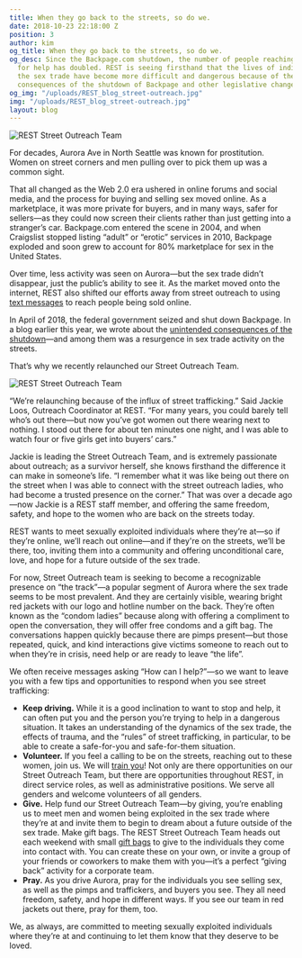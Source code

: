 ```yaml
---
title: When they go back to the streets, so do we.
date: 2018-10-23 22:18:00 Z
position: 3
author: kim
og_title: When they go back to the streets, so do we.
og_desc: Since the Backpage.com shutdown, the number of people reaching out to REST
  for help has doubled. REST is seeing firsthand that the lives of individuals in
  the sex trade have become more difficult and dangerous because of the unintended
  consequences of the shutdown of Backpage and other legislative changes.
og_img: "/uploads/REST_blog_street-outreach.jpg"
img: "/uploads/REST_blog_street-outreach.jpg"
layout: blog
---
```


![REST Street Outreach Team](/uploads/REST_blog_street-outreach.jpg)

For decades, Aurora Ave in North Seattle was known for prostitution. Women on street corners and men pulling over to pick them up was a common sight. 

That all changed as the Web 2.0 era ushered in online forums and social media, and the process for buying and selling sex moved online. As a marketplace, it was more private for buyers, and in many ways, safer for sellers—as they could now screen their clients rather than just getting into a stranger’s car. Backpage.com entered the scene in 2004, and when Craigslist stopped listing “adult” or “erotic” services in 2010, Backpage exploded and soon grew to account for 80% marketplace for sex in the United States. 

Over time, less activity was seen on Aurora—but the sex trade didn’t disappear, just the public’s ability to see it. As the market moved onto the internet, REST also shifted our efforts away from street outreach to using [text messages](https://www.bbc.com/news/technology-42120800) to reach people being sold online. 

In April of 2018, the federal government seized and shut down Backpage. In a blog earlier this year, we wrote about the [unintended consequences of the shutdown](https://iwantrest.com/blog/when-backpage-disappears/)—and among them was a resurgence in sex trade activity on the streets. 

That’s why we recently relaunched our Street Outreach Team.

![REST Street Outreach Team](/uploads/REST_blog_street-outreach-2.jpg)

“We’re relaunching because of the influx of street trafficking.” Said Jackie Loos, Outreach Coordinator at REST. “For many years, you could barely tell who’s out there—but now you’ve got women out there wearing next to nothing. I stood out there for about ten minutes one night, and I was able to watch four or five girls get into buyers’ cars.”

Jackie is leading the Street Outreach Team, and is extremely passionate about outreach; as a survivor herself, she knows firsthand the difference it can make in someone’s life. “I remember what it was like being out there on the street when I was able to connect with the street outreach ladies, who had become a trusted presence on the corner.” That was over a decade ago—now Jackie is a REST staff member, and offering the same freedom, safety, and hope to the women who are back on the streets today. 

REST wants to meet sexually exploited individuals where they’re at—so if they’re online, we’ll reach out online—and if they're on the streets, we’ll be there, too, inviting them into a community and offering unconditional care, love, and hope for a future outside of the sex trade. 

For now, Street Outreach team is seeking to become a recognizable presence on “the track”—a popular segment of Aurora where the sex trade seems to be most prevalent. And they are certainly visible, wearing bright red jackets with our logo and hotline number on the back. They’re often known as the “condom ladies” because along with offering a compliment to open the conversation, they will offer free condoms and a gift bag. The conversations happen quickly because there are pimps present—but those repeated, quick, and kind interactions give victims someone to reach out to when they’re in crisis, need help or are ready to leave “the life”. 

We often receive messages asking “How can I help?”—so we want to leave you with a few tips and opportunities to respond when you see street trafficking:
* **Keep driving.** While it is a good inclination to want to stop and help, it can often put you and the person you’re trying to help in a dangerous situation. It takes an understanding of the dynamics of the sex trade, the effects of trauma, and the “rules” of street trafficking, in particular, to be able to create a safe-for-you and safe-for-them situation.  
* **Volunteer.** If you feel a calling to be on the streets, reaching out to these women, join us. We will [train you](https://iwantrest.com/events/training-day/)! Not only are there opportunities on our Street Outreach Team, but there are opportunities throughout REST, in direct service roles, as well as administrative positions. We serve all genders and welcome volunteers of all genders. 
* **Give.** Help fund our Street Outreach Team—by giving, you’re enabling us to meet men and women being exploited in the sex trade where they’re at and invite them to begin to dream about a future outside of the sex trade. 
Make gift bags. The REST Street Outreach Team heads out each weekend with small [gift bags](https://iwantrest.com/needs/) to give to the individuals they come into contact with. You can create these on your own, or invite a group of your friends or coworkers to make them with you—it’s a perfect “giving back” activity for a corporate team. 
* **Pray.** As you drive Aurora, pray for the individuals you see selling sex, as well as the pimps and traffickers, and buyers you see. They all need freedom, safety, and hope in different ways. If you see our team in red jackets out there, pray for them, too. 


We, as always, are committed to meeting sexually exploited individuals where they’re at and continuing to let them know that they deserve to be loved.